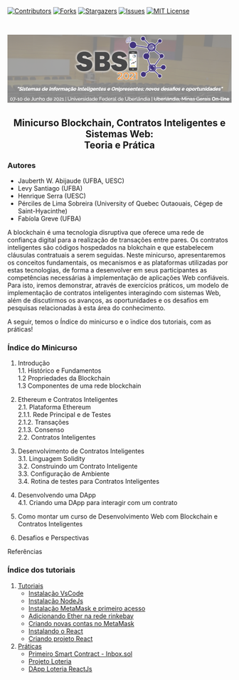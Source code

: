 [![Contributors][contributors-shield]][contributors-url]
[![Forks][forks-shield]][forks-url]
[![Stargazers][stars-shield]][stars-url]
[![Issues][issues-shield]][issues-url]
[![MIT License][license-shield]][license-url]

<br />
<p align="center">
  <a href="https://github.com/lifuesc/minicurso-blockchain/">
    <img src="./img/sbsi2.png" alt="Logo" width="800">
  </a>

  <h2 align="center">Minicurso Blockchain, Contratos Inteligentes e Sistemas Web: </br> Teoria e Prática</h2>

</p>

### Autores

- Jauberth W. Abijaude (UFBA, UESC)
- Levy Santiago (UFBA)
- Henrique Serra (UESC)
- Pérciles de Lima Sobreira (University of Quebec Outaouais, Cégep de Saint-Hyacinthe)
- Fabíola Greve (UFBA)

A blockchain é uma tecnologia disruptiva que oferece uma rede de confiança digital para a realização de transações entre pares. Os contratos inteligentes são códigos hospedados na blokchain e que estabelecem cláusulas contratuais a serem seguidas. Neste minicurso, apresentaremos os conceitos fundamentais, os mecanismos e as plataformas utilizadas por estas tecnologias, de forma a desenvolver em seus participantes as competências necessárias à implementação de aplicações Web confiáveis. Para isto, iremos demonstrar, através de exercícios práticos, um modelo de implementação de contratos inteligentes interagindo com sistemas Web, além de discutirmos os avanços, as oportunidades e os desafios em pesquisas relacionadas à esta área do conhecimento.

A seguir, temos o Índice do minicurso e o ïndice dos tutoriais, com as práticas!

### Índice do Minicurso

1. Introdução  
   1.1. Histórico e Fundamentos  
   1.2 Propriedades da Blockchain  
   1.3 Componentes de uma rede blockchain

2. Ethereum e Contratos Inteligentes  
   2.1. Plataforma Ethereum  
   2.1.1. Rede Principal e de Testes  
   2.1.2. Transações  
   2.1.3. Consenso  
   2.2. Contratos Inteligentes

3. Desenvolvimento de Contratos Inteligentes  
   3.1. Linguagem Solidity  
   3.2. Construindo um Contrato Inteligente  
   3.3. Configuração de Ambiente  
   3.4. Rotina de testes para Contratos Inteligentes

4. Desenvolvendo uma DApp  
   4.1. Criando uma DApp para interagir com um contrato

5. Como montar um curso de Desenvolvimento Web com Blockchain e Contratos Inteligentes

6. Desafios e Perspectivas

Referências

<h3> Índice dos tutoriais </h3>

1. [Tutoriais](https://github.com/lifuesc/minicurso-blockchain/tree/main/Ferramentas/)
   - [Instalação VsCode](https://github.com/lifuesc/minicurso-blockchain/tree/main/Ferramentas/vscode/instalacao.md)
   - [Instalação NodeJs](https://github.com/lifuesc/minicurso-blockchain/tree/main/Ferramentas/node/instalacao.md)
   - [Instalação MetaMask e primeiro acesso](https://github.com/lifuesc/minicurso-blockchain/tree/main/Ferramentas/metamask/instalacao.md)
   - [Adicionando Ether na rede rinkebay](https://github.com/lifuesc/minicurso-blockchain/tree/main/Ferramentas/metamask/adicionandoEtherRinkebay.md)
   - [Criando novas contas no MetaMask](https://github.com/lifuesc/minicurso-blockchain/tree/main/Ferramentas/metamask/criandoContas.md)
   - [Instalando o React](https://github.com/lifuesc/minicurso-blockchain/tree/main/Ferramentas/reactjs/instalacao.md)
   - [Criando projeto React](https://github.com/lifuesc/minicurso-blockchain/tree/main/Ferramentas/reactjs/criandoProjeto.md)
2. [Práticas](https://github.com/lifuesc/minicurso-blockchain/tree/main/Praticas)
   - [Primeiro Smart Contract - Inbox.sol](https://github.com/lifuesc/minicurso-blockchain/tree/main/Praticas/smart-contract-test)
   - [Projeto Loteria](https://github.com/lifuesc/minicurso-blockchain/tree/main/Praticas/loteria)
   - [DApp Loteria ReactJs](https://github.com/lifuesc/minicurso-blockchain/tree/main/Praticas/loteria-react)

[contributors-shield]: https://img.shields.io/github/contributors/lifuesc/minicurso-blockchain.svg?style=for-the-badge
[contributors-url]: https://github.com/lifuesc/minicurso-blockchain/graphs/contributors
[forks-shield]: https://img.shields.io/github/forks/lifuesc/minicurso-blockchain.svg?style=for-the-badge
[forks-url]: https://github.com/lifuesc/minicurso-blockchain/network/members
[stars-shield]: https://img.shields.io/github/stars/lifuesc/minicurso-blockchain.svg?style=for-the-badge
[stars-url]: https://github.com/lifuesc/minicurso-blockchain/stargazers
[issues-shield]: https://img.shields.io/github/issues/lifuesc/minicurso-blockchain.svg?style=for-the-badge
[issues-url]: https://github.com/lifuesc/minicurso-blockchain/issues
[license-shield]: https://img.shields.io/github/license/lifuesc/minicurso-blockchain.svg?style=for-the-badge
[license-url]: https://github.com/lifuesc/minicurso-blockchain/blob/main/LICENSE
